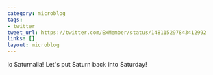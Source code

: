 ```yaml
---
category: microblog
tags:
- twitter
tweet_url: https://twitter.com/ExMember/status/148115297843412992
links: []
layout: microblog
---
```

Io Saturnalia! Let's put Saturn back into Saturday!
